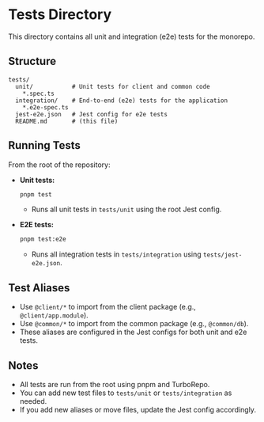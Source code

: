 # Tests Directory

This directory contains all unit and integration (e2e) tests for the monorepo.

## Structure

```
tests/
  unit/           # Unit tests for client and common code
    *.spec.ts
  integration/    # End-to-end (e2e) tests for the application
    *.e2e-spec.ts
  jest-e2e.json   # Jest config for e2e tests
  README.md       # (this file)
```

## Running Tests

From the root of the repository:

- **Unit tests:**
  ```sh
  pnpm test
  ```
  - Runs all unit tests in `tests/unit` using the root Jest config.

- **E2E tests:**
  ```sh
  pnpm test:e2e
  ```
  - Runs all integration tests in `tests/integration` using `tests/jest-e2e.json`.

## Test Aliases
- Use `@client/*` to import from the client package (e.g., `@client/app.module`).
- Use `@common/*` to import from the common package (e.g., `@common/db`).
- These aliases are configured in the Jest configs for both unit and e2e tests.

## Notes
- All tests are run from the root using pnpm and TurboRepo.
- You can add new test files to `tests/unit` or `tests/integration` as needed.
- If you add new aliases or move files, update the Jest config accordingly.
